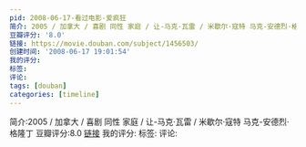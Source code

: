 ```yaml
---
pid: 2008-06-17-看过电影-爱疯狂
简介: 2005 / 加拿大 / 喜剧 同性 家庭 / 让-马克·瓦雷 / 米歇尔·寇特 马克-安德烈·格隆丁
豆瓣评分: '8.0'
链接: https://movie.douban.com/subject/1456503/
创建时间: '2008-06-17 19:01:54'
我的评分:
标签:
评论:
tags: [douban]
categories: [timeline]
---
```

简介:2005 / 加拿大 / 喜剧 同性 家庭 / 让-马克·瓦雷 / 米歇尔·寇特 马克-安德烈·格隆丁
豆瓣评分:8.0
[链接](https://movie.douban.com/subject/1456503/)
我的评分:
标签:
评论:
